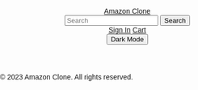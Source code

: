 <html>
<head>
  <title>Amazon Clone</title>
  <style>
    body {
  font-family: Arial, sans-serif;
  margin: 0;
  padding: 0;
}

header {
  background-color: #131921;
  color: #fff;
  padding: 10px;
}

nav {
  display: flex;
  justify-content: space-between;
  align-items: center;
}

.logo a {
  color: #fff;
  text-decoration: none;
  font-size: 24px;
  font-weight: bold;
}

.search {
  display: flex;
}

.search input {
  padding: 8px;
  border: none;
  border-radius: 4px 0 0 4px;
}

.search button {
  background-color: #febd69;
  color: #131921;
  border: none;
  border-radius: 0 4px 4px 0;
  padding: 8px 12px;
  cursor: pointer;
}

.user-actions a {
  color: #fff;
  text-decoration: none;
  margin-left: 20px;
}

.cart {
  display: flex;
  align-items: center;
}

.cart i {
  margin-right: 5px;
}
  </style>
</head>
<body>
  <header>
    <nav>
      <div class="logo">
        <a href="#">Amazon Clone</a>
      </div>
      <div class="search">
        <input type="text" placeholder="Search">
        <button>Search</button>
      </div>
      <div class="user-actions">
        <a href="#">Sign In</a>
        <a href="#" class="cart">
          <i class="fas fa-shopping-cart"></i>
          Cart
        </a>
        <div class="theme-toggle">
          <button id="theme-toggle-btn">
            <i class="fas fa-moon"></i>
            Dark Mode
          </button>
        </div>
      </div>
    </nav>
  </header>

  <main>
  </main>

  <footer>
    <p>&copy; 2023 Amazon Clone. All rights reserved.</p>
  </footer>

  <script>
    const themeToggleBtn = document.getElementById('theme-toggle-btn');
const body = document.body;

// Check if dark mode is already set in localStorage
const isDarkMode = localStorage.getItem('darkMode') === 'true';
if (isDarkMode) {
  body.classList.add('dark-mode');
  updateThemeToggleButton();
}

themeToggleBtn.addEventListener('click', () => {
  body.classList.toggle('dark-mode');
  updateThemeToggleButton();
  localStorage.setItem('darkMode', body.classList.contains('dark-mode'));
});

function updateThemeToggleButton() {
  const themeToggleIcon = themeToggleBtn.querySelector('i');
  if (body.classList.contains('dark-mode')) {
    themeToggleIcon.classList.remove('fa-moon');
    themeToggleIcon.classList.add('fa-sun');
    themeToggleBtn.textContent = 'Light Mode';
  } else {
    themeToggleIcon.classList.remove('fa-sun');
    themeToggleIcon.classList.add('fa-moon');
    themeToggleBtn.textContent = 'Dark Mode';
  }
}
  </script>
</body>
</html>
